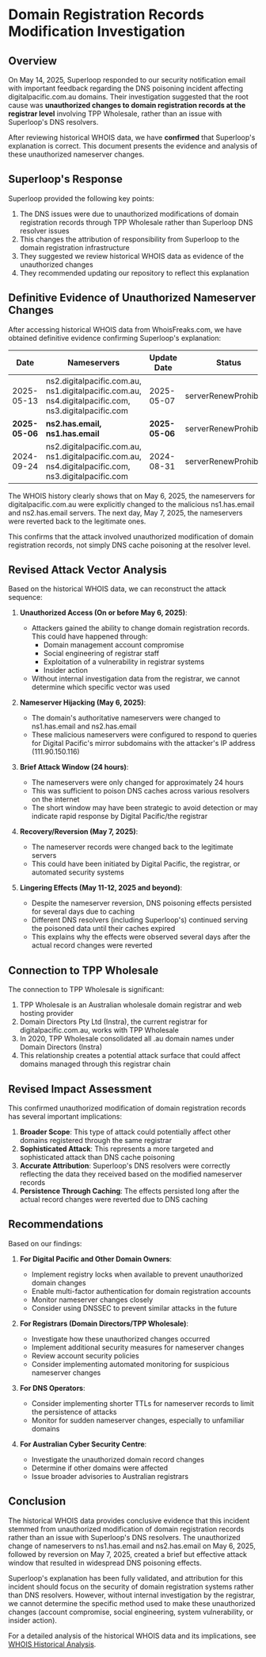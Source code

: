 # Domain Registration Records Modification Investigation

## Overview

On May 14, 2025, Superloop responded to our security notification email with important feedback regarding the DNS poisoning incident affecting digitalpacific.com.au domains. Their investigation suggested that the root cause was **unauthorized changes to domain registration records at the registrar level** involving TPP Wholesale, rather than an issue with Superloop's DNS resolvers.

After reviewing historical WHOIS data, we have **confirmed** that Superloop's explanation is correct. This document presents the evidence and analysis of these unauthorized nameserver changes.

## Superloop's Response

Superloop provided the following key points:

1. The DNS issues were due to unauthorized modifications of domain registration records through TPP Wholesale rather than Superloop DNS resolver issues
2. This changes the attribution of responsibility from Superloop to the domain registration infrastructure
3. They suggested we review historical WHOIS data as evidence of the unauthorized changes
4. They recommended updating our repository to reflect this explanation

## Definitive Evidence of Unauthorized Nameserver Changes

After accessing historical WHOIS data from WhoisFreaks.com, we have obtained definitive evidence confirming Superloop's explanation:

| Date           | Nameservers                                                                                          | Update Date    | Status                |
| -------------- | ---------------------------------------------------------------------------------------------------- | -------------- | --------------------- |
| 2025-05-13     | ns2.digitalpacific.com.au, ns1.digitalpacific.com.au, ns4.digitalpacific.com, ns3.digitalpacific.com | 2025-05-07     | serverRenewProhibited |
| **2025-05-06** | **ns2.has.email, ns1.has.email**                                                                     | **2025-05-06** | serverRenewProhibited |
| 2024-09-24     | ns2.digitalpacific.com.au, ns1.digitalpacific.com.au, ns4.digitalpacific.com, ns3.digitalpacific.com | 2024-08-31     | serverRenewProhibited |

The WHOIS history clearly shows that on May 6, 2025, the nameservers for digitalpacific.com.au were explicitly changed to the malicious ns1.has.email and ns2.has.email servers. The next day, May 7, 2025, the nameservers were reverted back to the legitimate ones.

This confirms that the attack involved unauthorized modification of domain registration records, not simply DNS cache poisoning at the resolver level.

## Revised Attack Vector Analysis

Based on the historical WHOIS data, we can reconstruct the attack sequence:

1. **Unauthorized Access (On or before May 6, 2025)**:

   - Attackers gained the ability to change domain registration records. This could have happened through:
     - Domain management account compromise
     - Social engineering of registrar staff
     - Exploitation of a vulnerability in registrar systems
     - Insider action
   - Without internal investigation data from the registrar, we cannot determine which specific vector was used

2. **Nameserver Hijacking (May 6, 2025)**:

   - The domain's authoritative nameservers were changed to ns1.has.email and ns2.has.email
   - These malicious nameservers were configured to respond to queries for Digital Pacific's mirror subdomains with the attacker's IP address (111.90.150.116)

3. **Brief Attack Window (24 hours)**:

   - The nameservers were only changed for approximately 24 hours
   - This was sufficient to poison DNS caches across various resolvers on the internet
   - The short window may have been strategic to avoid detection or may indicate rapid response by Digital Pacific/the registrar

4. **Recovery/Reversion (May 7, 2025)**:

   - The nameserver records were changed back to the legitimate servers
   - This could have been initiated by Digital Pacific, the registrar, or automated security systems

5. **Lingering Effects (May 11-12, 2025 and beyond)**:
   - Despite the nameserver reversion, DNS poisoning effects persisted for several days due to caching
   - Different DNS resolvers (including Superloop's) continued serving the poisoned data until their caches expired
   - This explains why the effects were observed several days after the actual record changes were reverted

## Connection to TPP Wholesale

The connection to TPP Wholesale is significant:

1. TPP Wholesale is an Australian wholesale domain registrar and web hosting provider
2. Domain Directors Pty Ltd (Instra), the current registrar for digitalpacific.com.au, works with TPP Wholesale
3. In 2020, TPP Wholesale consolidated all .au domain names under Domain Directors (Instra)
4. This relationship creates a potential attack surface that could affect domains managed through this registrar chain

## Revised Impact Assessment

This confirmed unauthorized modification of domain registration records has several important implications:

1. **Broader Scope**: This type of attack could potentially affect other domains registered through the same registrar
2. **Sophisticated Attack**: This represents a more targeted and sophisticated attack than DNS cache poisoning
3. **Accurate Attribution**: Superloop's DNS resolvers were correctly reflecting the data they received based on the modified nameserver records
4. **Persistence Through Caching**: The effects persisted long after the actual record changes were reverted due to DNS caching

## Recommendations

Based on our findings:

1. **For Digital Pacific and Other Domain Owners**:

   - Implement registry locks when available to prevent unauthorized domain changes
   - Enable multi-factor authentication for domain registration accounts
   - Monitor nameserver changes closely
   - Consider using DNSSEC to prevent similar attacks in the future

2. **For Registrars (Domain Directors/TPP Wholesale)**:

   - Investigate how these unauthorized changes occurred
   - Implement additional security measures for nameserver changes
   - Review account security policies
   - Consider implementing automated monitoring for suspicious nameserver changes

3. **For DNS Operators**:

   - Consider implementing shorter TTLs for nameserver records to limit the persistence of attacks
   - Monitor for sudden nameserver changes, especially to unfamiliar domains

4. **For Australian Cyber Security Centre**:
   - Investigate the unauthorized domain record changes
   - Determine if other domains were affected
   - Issue broader advisories to Australian registrars

## Conclusion

The historical WHOIS data provides conclusive evidence that this incident stemmed from unauthorized modification of domain registration records rather than an issue with Superloop's DNS resolvers. The unauthorized change of nameservers to ns1.has.email and ns2.has.email on May 6, 2025, followed by reversion on May 7, 2025, created a brief but effective attack window that resulted in widespread DNS poisoning effects.

Superloop's explanation has been fully validated, and attribution for this incident should focus on the security of domain registration systems rather than DNS resolvers. However, without internal investigation by the registrar, we cannot determine the specific method used to make these unauthorized changes (account compromise, social engineering, system vulnerability, or insider action).

For a detailed analysis of the historical WHOIS data and its implications, see [WHOIS Historical Analysis](./whois-historical-analysis.md).

